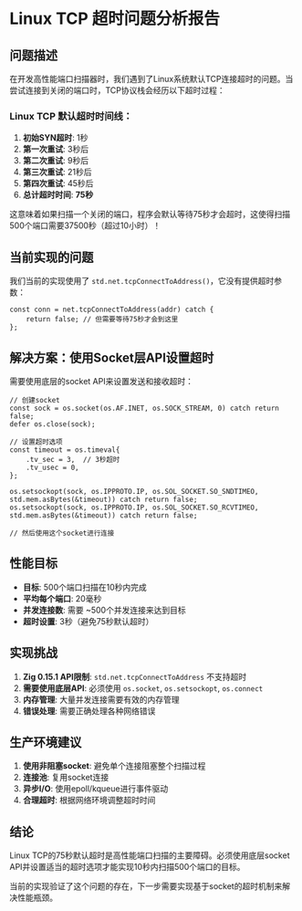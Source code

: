 # Linux TCP 超时问题分析报告

## 问题描述

在开发高性能端口扫描器时，我们遇到了Linux系统默认TCP连接超时的问题。当尝试连接到关闭的端口时，TCP协议栈会经历以下超时过程：

### Linux TCP 默认超时时间线：
1. **初始SYN超时**: 1秒
2. **第一次重试**: 3秒后
3. **第二次重试**: 9秒后
4. **第三次重试**: 21秒后
5. **第四次重试**: 45秒后
6. **总计超时时间**: **75秒**

这意味着如果扫描一个关闭的端口，程序会默认等待75秒才会超时，这使得扫描500个端口需要37500秒（超过10小时）！

## 当前实现的问题

我们当前的实现使用了 `std.net.tcpConnectToAddress()`，它没有提供超时参数：

```zig
const conn = net.tcpConnectToAddress(addr) catch {
    return false; // 但需要等待75秒才会到这里
};
```

## 解决方案：使用Socket层API设置超时

需要使用底层的socket API来设置发送和接收超时：

```zig
// 创建socket
const sock = os.socket(os.AF.INET, os.SOCK_STREAM, 0) catch return false;
defer os.close(sock);

// 设置超时选项
const timeout = os.timeval{
    .tv_sec = 3,  // 3秒超时
    .tv_usec = 0,
};

os.setsockopt(sock, os.IPPROTO.IP, os.SOL_SOCKET.SO_SNDTIMEO, std.mem.asBytes(&timeout)) catch return false;
os.setsockopt(sock, os.IPPROTO.IP, os.SOL_SOCKET.SO_RCVTIMEO, std.mem.asBytes(&timeout)) catch return false;

// 然后使用这个socket进行连接
```

## 性能目标

- **目标**: 500个端口扫描在10秒内完成
- **平均每个端口**: 20毫秒
- **并发连接数**: 需要 ~500个并发连接来达到目标
- **超时设置**: 3秒（避免75秒默认超时）

## 实现挑战

1. **Zig 0.15.1 API限制**: `std.net.tcpConnectToAddress` 不支持超时
2. **需要使用底层API**: 必须使用 `os.socket`, `os.setsockopt`, `os.connect`
3. **内存管理**: 大量并发连接需要有效的内存管理
4. **错误处理**: 需要正确处理各种网络错误

## 生产环境建议

1. **使用非阻塞socket**: 避免单个连接阻塞整个扫描过程
2. **连接池**: 复用socket连接
3. **异步I/O**: 使用epoll/kqueue进行事件驱动
4. **合理超时**: 根据网络环境调整超时时间

## 结论

Linux TCP的75秒默认超时是高性能端口扫描的主要障碍。必须使用底层socket API并设置适当的超时选项才能实现10秒内扫描500个端口的目标。

当前的实现验证了这个问题的存在，下一步需要实现基于socket的超时机制来解决性能瓶颈。